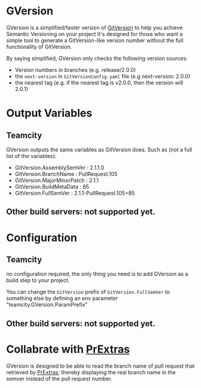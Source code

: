 # GVersion

GVersion is a simplified/faster version of [GitVersion](https://github.com/GitTools/GitVersion) to help you achieve Semantic Versioning on your project
It's designed for those who want a simple tool to generate a GitVersion-like version number without the full functionality of GitVersion.

By saying simplified, GVersion only checks the following version sources:

- Version numbers in branches (e.g. release/2.0.0)
- the `next-version` in `GitVersionConfig.yaml` file (e.g next-version: 2.0.0)
- the nearest tag (e.g. if the nearest tag is v2.0.0, then the version will 2.0.1)

# Output Variables

## Teamcity

GVersion outputs the same variables as GitVersion does. Such as (not a full list of the variables):

 - GitVersion.AssemblySemVer  : 2.1.1.0
 - GitVersion.BranchName      : PullRequest.105
 - GitVersion.MajorMinorPatch : 2.1.1
 - GitVersion.BuildMetaData   : 85
 - GitVersion.FullSemVer      : 2.1.1-PullRequest.105+85

## Other build servers: not supported yet.

# Configuration

## Teamcity

no configuration required, the only thing you need is to add GVersion as a build step to your project.

You can change the `GitVersion` prefix of `GitVersion.FullSemVer` to something else by defining an env parameter "teamcity.GVersion.ParamPrefix"

## Other build servers: not supported yet.

# Collabrate with [PrExtras](https://github.com/Nicologies/PrExtras)

GVersion is designed to be able to read the branch name of pull request that retrieved by [PrExtras](https://github.com/Nicologies/PrExtras); thereby displaying the real branch name in the semver instead of the pull request number.
